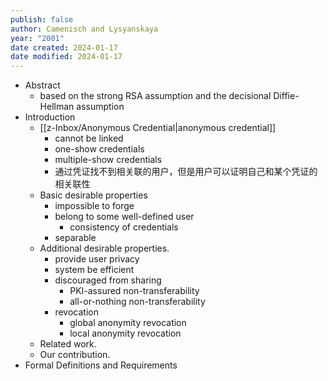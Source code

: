 ```yaml
---
publish: false
author: Camenisch and Lysyanskaya
year: "2001"
date created: 2024-01-17
date modified: 2024-01-17
---
```


- Abstract [](marginnote3app://note/F269CC6B-886A-4496-A2ED-5741A771ED7D)
	- based on the strong RSA assumption and the decisional Diffie-Hellman assumption [](marginnote3app://note/3BAD779F-5B64-48E1-BC8F-25196F06B6F0)
- Introduction [](marginnote3app://note/D92F0393-3D1A-4F52-B2A7-F4105B591644)
	- [[z-Inbox/Anonymous Credential|anonymous credential]] [](marginnote3app://note/D4D17D67-4BAE-4EAD-8345-DBC798795B9B)
		- cannot be linked [](marginnote3app://note/9C7A7995-3F24-4409-AE14-C98BE0749E20)
		- one-show credentials [](marginnote3app://note/C591CFD6-F1CF-429E-AFB4-196D0FFD6670)
		- multiple-show credentials [](marginnote3app://note/85FF1659-94E3-43AE-A188-65BD135B5615)
		- 通过凭证找不到相关联的用户，但是用户可以证明自己和某个凭证的相关联性 [](marginnote3app://note/DC0FBCC4-2065-4600-97E1-B7E888E89E48)
	- Basic desirable properties [](marginnote3app://note/2566AD0F-B768-42CB-B620-50A1D3502857)
		- impossible to forge [](marginnote3app://note/F8A117EC-C262-4EE7-8215-FF111847A11E)
		- belong to some well-defined user [](marginnote3app://note/5AF80521-A562-4BDD-A1D9-D105E3AE18AB)
			- consistency of credentials [](marginnote3app://note/371E163C-E246-45D0-A39C-97B050F376F5)
		- separable [](marginnote3app://note/31D80605-2CF1-4A39-97CA-7FB3E91EDFA7)
	- Additional desirable properties. [](marginnote3app://note/C95EF11B-1AF0-4887-B86D-B02DA0BA46A4)
		- provide user privacy [](marginnote3app://note/B8EE32DC-A7ED-47D2-ADF2-C0A6A03F4A45)
		- system be efficient [](marginnote3app://note/615ACE87-4B9F-444B-A229-1E06D10801E8)
		- discouraged from sharing [](marginnote3app://note/79D4D62A-DB9B-453C-9B09-8EA413013A5B)
			- PKI-assured non-transferability [](marginnote3app://note/285952D2-6C3C-4919-8C5B-20C488402DFC)
			- all-or-nothing non-transferability [](marginnote3app://note/0CA3A04B-4443-47B8-9C37-4B20779D7B18)
		- revocation [](marginnote3app://note/6C6EC874-046F-43BC-B58C-5D0E969D0E6A)
			- global anonymity revocation [](marginnote3app://note/C8BAE733-0EC4-4BD7-B73E-A504F232FF9E)
			- local anonymity revocation [](marginnote3app://note/C7C28EE1-C599-4A52-8E51-04F5359D5CF3)
	- Related work. [](marginnote3app://note/42DC05F8-6663-4D4E-845E-47A41E3810E0)
	- Our contribution. [](marginnote3app://note/D3C1EEF9-90BD-49AA-A1CC-2FEACF31A7E0)
- Formal Definitions and Requirements [](marginnote3app://note/DC13EFEE-D299-4F5D-B154-5C185BD9ABF3)

